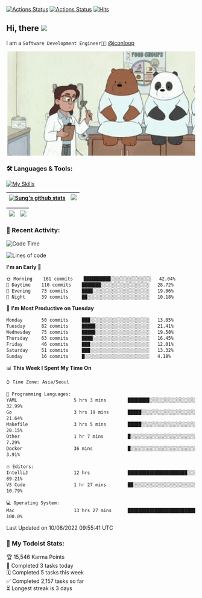 
[![Actions Status](https://github.com/ddok2/ddok2/workflows/Todoist%20Readme/badge.svg)](https://github.com/ddok2/ddok2/actions)
[![Actions Status](https://github.com/ddok2/ddok2/workflows/wakatime-stats/badge.svg)](https://github.com/ddok2/ddok2/actions)
[![Hits](https://hits.seeyoufarm.com/api/count/incr/badge.svg?url=https%3A%2F%2Fgithub.com%2Fddok2&count_bg=%23FF9595&title_bg=%23555555&icon=github.svg&icon_color=%23FFFFFF&title=hits&edge_flat=false)](https://hits.seeyoufarm.com)

<!-- ![visitors](https://visitor-badge.laobi.icu/badge?page_id=ddok2.ddok2) -->
## Hi, there <img src="https://raw.githubusercontent.com/MartinHeinz/MartinHeinz/master/wave.gif" width="3%">

I am a `Software Development Engineer🧑‍💻` [@iconloop](https://github.com/iconloop)


<p align="center">
    <img align="center" alt="GIF" src="img/debugging.gif" />
</p>


### 🛠 Languages & Tools:

[![My Skills](https://skillicons.dev/icons?i=go,js,ts,py,express,react,svelte,jquery,pug,mongodb,mysql,redis,aws,docker,kubernetes)](https://skillicons.dev)


| <a href="https://github.com/ddok2"><img align="center" src="https://github-readme-stats.vercel.app/api?username=ddok2&show_icons=true&include_all_commits=true&count_private=true&theme=buefy&hide_border=true" alt="Sung's github stats" /></a> | <a href="https://github.com/ddok2"><img src="http://github-readme-streak-stats.herokuapp.com?user=ddok2&hide_border=true" /></a> |
| ------------- |------------- |


| <a href="https://github.com/ddok2"><img align="center" src="https://github-readme-stats.vercel.app/api/top-langs/?username=ddok2&theme=buefy&hide=html,css&hide_border=true width=50%" /></a> | <a href="https://github.com/ddok2"><img align="center" src="https://activity-graph.herokuapp.com/graph?username=ddok2&theme=github&hide_border=true" height="250" /></a> |
| ------------- |--------------------------------------------------------------------------------------------------------------------------------------------------------------------------|


<!-- <details open>
    <summary>📈 My GitHub Stats</summary>
    <p align="center">
        <a href="https://github.com/ddok2">
            <img align="center" src="https://github-readme-stats.vercel.app/api?username=ddok2&show_icons=true&include_all_commits=true&count_private=true&theme=buefy&hide_border=true" alt="Sung's github stats" />
        </a>
    </p>
</details>
<details>
    <summary>💬 Top Languages</summary>
    <p align="center"> 
        <a href="https://github.com/ddok2">
            <img align="center" src="https://github-readme-stats.vercel.app/api/top-langs/?username=ddok2&layout=compact&theme=buefy&hide=html,css&hide_border=true" />
        </a>
    </p>
</details> -->


### 🌈 Recent Activity:
<!--START_SECTION:waka-->
![Code Time](http://img.shields.io/badge/Code%20Time-0%20secs-blue)

![Lines of code](https://img.shields.io/badge/From%20Hello%20World%20I%27ve%20Written-274%20Thousand%20lines%20of%20code-blue)

**I'm an Early 🐤** 

```text
🌞 Morning    161 commits    ██████████░░░░░░░░░░░░░░░   42.04% 
🌆 Daytime    110 commits    ███████░░░░░░░░░░░░░░░░░░   28.72% 
🌃 Evening    73 commits     ████░░░░░░░░░░░░░░░░░░░░░   19.06% 
🌙 Night      39 commits     ██░░░░░░░░░░░░░░░░░░░░░░░   10.18%

```
📅 **I'm Most Productive on Tuesday** 

```text
Monday       50 commits     ███░░░░░░░░░░░░░░░░░░░░░░   13.05% 
Tuesday      82 commits     █████░░░░░░░░░░░░░░░░░░░░   21.41% 
Wednesday    75 commits     █████░░░░░░░░░░░░░░░░░░░░   19.58% 
Thursday     63 commits     ████░░░░░░░░░░░░░░░░░░░░░   16.45% 
Friday       46 commits     ███░░░░░░░░░░░░░░░░░░░░░░   12.01% 
Saturday     51 commits     ███░░░░░░░░░░░░░░░░░░░░░░   13.32% 
Sunday       16 commits     █░░░░░░░░░░░░░░░░░░░░░░░░   4.18%

```


📊 **This Week I Spent My Time On** 

```text
⌚︎ Time Zone: Asia/Seoul

💬 Programming Languages: 
YAML                     5 hrs 3 mins        ████████░░░░░░░░░░░░░░░░░   32.99% 
Go                       3 hrs 19 mins       █████░░░░░░░░░░░░░░░░░░░░   21.64% 
Makefile                 3 hrs 5 mins        █████░░░░░░░░░░░░░░░░░░░░   20.15% 
Other                    1 hr 7 mins         █░░░░░░░░░░░░░░░░░░░░░░░░   7.29% 
Docker                   36 mins             █░░░░░░░░░░░░░░░░░░░░░░░░   3.91%

🔥 Editors: 
IntelliJ                 12 hrs              ██████████████████████░░░   89.21% 
VS Code                  1 hr 27 mins        ██░░░░░░░░░░░░░░░░░░░░░░░   10.79%

💻 Operating System: 
Mac                      13 hrs 27 mins      █████████████████████████   100.0%

```


 Last Updated on 10/08/2022 09:55:41 UTC
<!--END_SECTION:waka-->

### 🚧 My Todoist Stats:
<!-- TODO-IST:START -->
🏆  15,546 Karma Points           
🌸  Completed 3 tasks today           
🗓  Completed 5 tasks this week           
✅  Completed 2,157 tasks so far           
⏳  Longest streak is 3 days
<!-- TODO-IST:END -->

